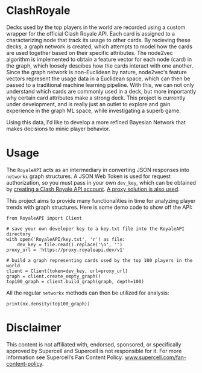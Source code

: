 
#  ClashRoyale

Decks used by the top players in the world are recorded using a custom wrapper for the official Clash Royale API. Each card is assigned to a characterizing node that track its usage to other cards. By recieving these decks, a graph network is created, which attempts to model how the cards are used together based on their specific attributes. The node2vec algorithm is implemented to obtain a feature vector for each node (card) in the graph, which loosely descibes how the cards interact with one another. Since the graph network is non-Euclidean by nature, node2vec's feature vectors represent the usage data in a Euclidean space, which can then be passed to a traditional machine learning pipeline. With this, we can not only understand which cards are commonly used in a deck, but more importantly why certain card attributes make a strong deck. This project is currently under development, and is really just an outlet to explore and gain experience in the graph ML space, while investigating a superb game. 

Using this data, I'd like to develop a more refined Bayesian Network that makes decisions to minic player behavior. 

# Usage

The `RoyaleAPI` acts as an intermediary in converting JSON responses into `networkx` graph structures. A JSON Web Token is used for request authorization, so you must pass in your own `dev_key`, which can be obtained by [creating a Clash Royale API account](https://developer.clashroyale.com/#/register). [A proxy solution is also used](https://docs.royaleapi.com/#/).

This project aims to provide many functionalities in time for analyzing player trends with graph structures. Here is some demo code to show off the API:
```
from RoyaleAPI import Client

# save your own developer key to a key.txt file into the RoyaleAPI directory
with open('RoyaleAPI/key.txt', 'r') as file:
    dev_key = file.read().replace('\n', '')
proxy_url = 'https://proxy.royaleapi.dev/v1'

# build a graph representing cards used by the top 100 players in the world
client = Client(token=dev_key, url=proxy_url)
graph = client.create_empty_graph()
top100_graph = client.build_graph(graph, depth=100)
```

All the regular `networkx` methods can then be utilized for analysis:
```
print(nx.density(top100_graph))
```

# Disclaimer

This content is not affiliated with, endorsed, sponsored, or specifically approved by Supercell and Supercell is not responsible for it. For more information see Supercell’s Fan Content Policy: www.supercell.com/fan-content-policy.
